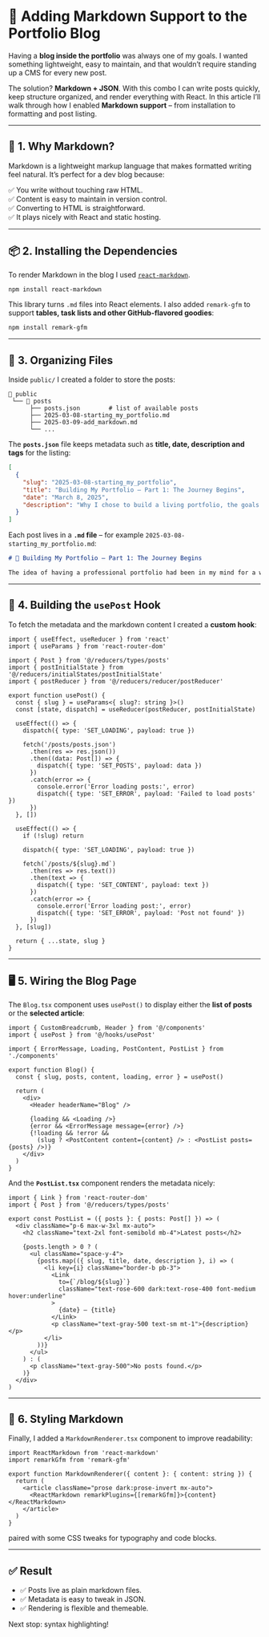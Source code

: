 # 📝 Adding Markdown Support to the Portfolio Blog

Having a **blog inside the portfolio** was always one of my goals. I wanted something lightweight, easy to maintain, and that wouldn’t require standing up a CMS for every new post.

The solution? **Markdown + JSON**. With this combo I can write posts quickly, keep structure organized, and render everything with React. In this article I’ll walk through how I enabled **Markdown support** – from installation to formatting and post listing.

---

## 📌 1. Why Markdown?

Markdown is a lightweight markup language that makes formatted writing feel natural. It’s perfect for a dev blog because:

✅ You write without touching raw HTML.  
✅ Content is easy to maintain in version control.  
✅ Converting to HTML is straightforward.  
✅ It plays nicely with React and static hosting.

---

## 📦 2. Installing the Dependencies

To render Markdown in the blog I used [`react-markdown`](https://github.com/remarkjs/react-markdown).

```bash
npm install react-markdown
```

This library turns `.md` files into React elements. I also added `remark-gfm` to support **tables, task lists and other GitHub-flavored goodies**:

```bash
npm install remark-gfm
```

---

## 📂 3. Organizing Files

Inside `public/` I created a folder to store the posts:

```
📂 public
 └── 📂 posts
      ├── posts.json        # list of available posts
      ├── 2025-03-08-starting_my_portfolio.md
      ├── 2025-03-09-add_markdown.md
      └── ...
```

The **`posts.json`** file keeps metadata such as **title, date, description and tags** for the listing:

```json
[
  {
    "slug": "2025-03-08-starting_my_portfolio",
    "title": "Building My Portfolio – Part 1: The Journey Begins",
    "date": "March 8, 2025",
    "description": "Why I chose to build a living portfolio, the goals I set for it, and the stack that will power the journey."
  }
]
```

Each post lives in a **`.md` file** – for example `2025-03-08-starting_my_portfolio.md`:

```md
# 🚀 Building My Portfolio – Part 1: The Journey Begins

The idea of having a professional portfolio had been in my mind for a while, but I wanted something that went beyond a static résumé site...
```

---

## 📜 4. Building the `usePost` Hook

To fetch the metadata and the markdown content I created a **custom hook**:

```tsx
import { useEffect, useReducer } from 'react'
import { useParams } from 'react-router-dom'

import { Post } from '@/reducers/types/posts'
import { postInitialState } from '@/reducers/initialStates/postInitialState'
import { postReducer } from '@/reducers/reducer/postReducer'

export function usePost() {
  const { slug } = useParams<{ slug?: string }>()
  const [state, dispatch] = useReducer(postReducer, postInitialState)

  useEffect(() => {
    dispatch({ type: 'SET_LOADING', payload: true })

    fetch('/posts/posts.json')
      .then(res => res.json())
      .then((data: Post[]) => {
        dispatch({ type: 'SET_POSTS', payload: data })
      })
      .catch(error => {
        console.error('Error loading posts:', error)
        dispatch({ type: 'SET_ERROR', payload: 'Failed to load posts' })
      })
  }, [])

  useEffect(() => {
    if (!slug) return

    dispatch({ type: 'SET_LOADING', payload: true })

    fetch(`/posts/${slug}.md`)
      .then(res => res.text())
      .then(text => {
        dispatch({ type: 'SET_CONTENT', payload: text })
      })
      .catch(error => {
        console.error('Error loading post:', error)
        dispatch({ type: 'SET_ERROR', payload: 'Post not found' })
      })
  }, [slug])

  return { ...state, slug }
}
```

---

## 🖥️ 5. Wiring the Blog Page

The `Blog.tsx` component uses `usePost()` to display either the **list of posts** or the **selected article**:

```tsx
import { CustomBreadcrumb, Header } from '@/components'
import { usePost } from '@/hooks/usePost'

import { ErrorMessage, Loading, PostContent, PostList } from './components'

export function Blog() {
  const { slug, posts, content, loading, error } = usePost()

  return (
    <div>
      <Header headerName="Blog" />

      {loading && <Loading />}
      {error && <ErrorMessage message={error} />}
      {!loading && !error &&
        (slug ? <PostContent content={content} /> : <PostList posts={posts} />)}
    </div>
  )
}
```

And the **`PostList.tsx`** component renders the metadata nicely:

```tsx
import { Link } from 'react-router-dom'
import { Post } from '@/reducers/types/posts'

export const PostList = ({ posts }: { posts: Post[] }) => (
  <div className="p-6 max-w-3xl mx-auto">
    <h2 className="text-2xl font-semibold mb-4">Latest posts</h2>

    {posts.length > 0 ? (
      <ul className="space-y-4">
        {posts.map(({ slug, title, date, description }, i) => (
          <li key={i} className="border-b pb-3">
            <Link
              to={`/blog/${slug}`}
              className="text-rose-600 dark:text-rose-400 font-medium hover:underline"
            >
              {date} – {title}
            </Link>
            <p className="text-gray-500 text-sm mt-1">{description}</p>
          </li>
        ))}
      </ul>
    ) : (
      <p className="text-gray-500">No posts found.</p>
    )}
  </div>
)
```

---

## 🎨 6. Styling Markdown

Finally, I added a `MarkdownRenderer.tsx` component to improve readability:

```tsx
import ReactMarkdown from 'react-markdown'
import remarkGfm from 'remark-gfm'

export function MarkdownRenderer({ content }: { content: string }) {
  return (
    <article className="prose dark:prose-invert mx-auto">
      <ReactMarkdown remarkPlugins={[remarkGfm]}>{content}</ReactMarkdown>
    </article>
  )
}
```

paired with some CSS tweaks for typography and code blocks.

---

## ✅ Result

- ✅ Posts live as plain markdown files.  
- ✅ Metadata is easy to tweak in JSON.  
- ✅ Rendering is flexible and themeable.  

Next stop: syntax highlighting!
